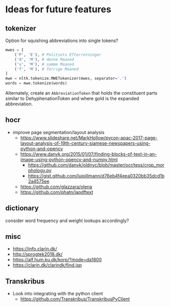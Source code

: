Ideas for future features
=========================

tokenizer
---------
Option for squishing abbreviations into single tokens?

```python
mwes = [
	('P', 'E'), # Politiets Efterretninger
	('d', 'M'), # denne Maaned
	('s', 'M'), # samme Maaned
	('f', 'M'), # forrige Maaned
]
mwe = nltk.tokenize.MWETokenizer(mwes, separator='.')
words = mwe.tokenize(words)
```

Alternately, create an `AbbreviationToken` that holds the constituent parts similar to DehyphenationToken and where gold is the expanded abbreviation.


hocr
----

*	improve page segmentation/layout analysis
	*	https://www.slideshare.net/MarkHollow/pycon-apac-2017-page-layout-analysis-of-19th-century-siamese-newspapers-using-python-and-opencv
	*	https://www.danvk.org/2015/01/07/finding-blocks-of-text-in-an-image-using-python-opencv-and-numpy.html
		*	https://github.com/danvk/oldnyc/blob/master/ocr/tess/crop_morphology.py
		*	https://gist.github.com/luipillmann/d76eb4f4eea0320bb35dcd1b2a4575ee
	*	https://github.com/glazzara/olena
	*	https://github.com/phatn/lapdftext


dictionary
----------

consider word frequency and weight lookups accordingly? 


misc
----

*	https://info.clarin.dk/
*	http://sprogtek2018.dk/
*	https://alf.hum.ku.dk/korp/?mode=da1800
*	https://clarin.dk/clarindk/find.jsp

Transkribus
-----------

* Look into integrating with the python client
	* https://github.com/Transkribus/TranskribusPyClient